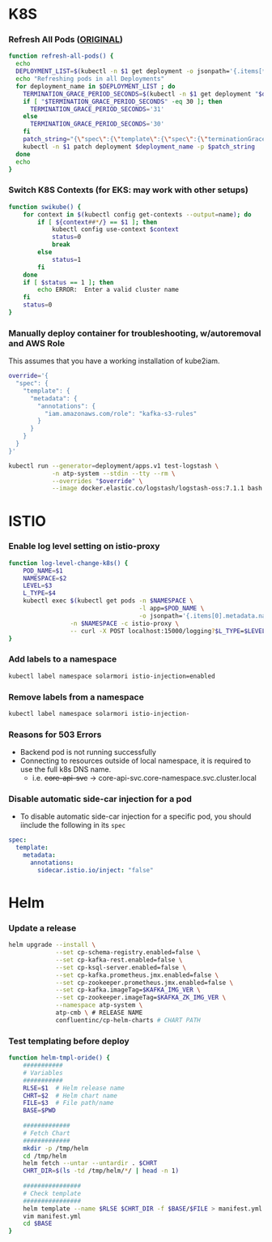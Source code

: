 # K8S

### Refresh All Pods ([ORIGINAL](https://gist.github.com/jmound/ff6fa539385d1a057c82fa9fa739492e))
```bash
function refresh-all-pods() {
  echo
  DEPLOYMENT_LIST=$(kubectl -n $1 get deployment -o jsonpath='{.items[*].metadata.name}')
  echo "Refreshing pods in all Deployments"
  for deployment_name in $DEPLOYMENT_LIST ; do
    TERMINATION_GRACE_PERIOD_SECONDS=$(kubectl -n $1 get deployment "$deployment_name" -o jsonpath='{.spec.template.spec.terminationGracePeriodSeconds}')
    if [ "$TERMINATION_GRACE_PERIOD_SECONDS" -eq 30 ]; then
      TERMINATION_GRACE_PERIOD_SECONDS='31'
    else
      TERMINATION_GRACE_PERIOD_SECONDS='30'
    fi
    patch_string="{\"spec\":{\"template\":{\"spec\":{\"terminationGracePeriodSeconds\":$TERMINATION_GRACE_PERIOD_SECONDS}}}}"
    kubectl -n $1 patch deployment $deployment_name -p $patch_string
  done
  echo
}
```

### Switch K8S Contexts (for EKS: may work with other setups)
```bash
function swikube() {
    for context in $(kubectl config get-contexts --output=name); do 
        if [ ${context##*/} == $1 ]; then
            kubectl config use-context $context
            status=0
            break
        else
            status=1
        fi
    done
    if [ $status == 1 ]; then
        echo ERROR:  Enter a valid cluster name
    fi
    status=0
}
```
### Manually deploy container for troubleshooting, w/autoremoval and AWS Role

This assumes that you have a working installation of kube2iam.

```bash
override='{
  "spec": {
    "template": {
      "metadata": {
        "annotations": {
          "iam.amazonaws.com/role": "kafka-s3-rules"
        }
      }
    }
  }
}'

kubectl run --generator=deployment/apps.v1 test-logstash \
            -n atp-system --stdin --tty --rm \
            --overrides "$override" \
            --image docker.elastic.co/logstash/logstash-oss:7.1.1 bash
```

# ISTIO

### Enable log level setting on istio-proxy
```bash
function log-level-change-k8s() {
    POD_NAME=$1
    NAMESPACE=$2
    LEVEL=$3
    L_TYPE=$4
    kubectl exec $(kubectl get pods -n $NAMESPACE \
                                    -l app=$POD_NAME \
                                    -o jsonpath='{.items[0].metadata.name}') \
                 -n $NAMESPACE -c istio-proxy \
                 -- curl -X POST localhost:15000/logging?$L_TYPE=$LEVEL -s
}
```

### Add labels to a namespace
```bash
kubectl label namespace solarmori istio-injection=enabled
```

### Remove labels from a namespace
```bash
kubectl label namespace solarmori istio-injection-
```

### Reasons for 503 Errors

* Backend pod is not running successfully
* Connecting to resources outside of local namespace, it is required to use the full k8s DNS name.
    * i.e. ~~core-api-svc~~ -> core-api-svc.core-namespace.svc.cluster.local

### Disable automatic side-car injection for a pod

* To disable automatic side-car injection for a specific pod, you should iinclude the following in its `spec`

```yaml
spec:
  template:
    metadata:
      annotations:
        sidecar.istio.io/inject: "false"
```

# Helm

### Update a release

```bash
helm upgrade --install \
             --set cp-schema-registry.enabled=false \
             --set cp-kafka-rest.enabled=false \
             --set cp-ksql-server.enabled=false \
             --set cp-kafka.prometheus.jmx.enabled=false \
             --set cp-zookeeper.prometheus.jmx.enabled=false \
             --set cp-kafka.imageTag=$KAFKA_IMG_VER \
             --set cp-zookeeper.imageTag=$KAFKA_ZK_IMG_VER \
             --namespace atp-system \
             atp-cmb \ # RELEASE NAME
             confluentinc/cp-helm-charts # CHART PATH
```

### Test templating before deploy

```bash
function helm-tmpl-oride() {
    ###########
    # Variables
    ###########
    RLSE=$1  # Helm release name
    CHRT=$2  # Helm chart name
    FILE=$3  # File path/name
    BASE=$PWD
    
    #############
    # Fetch Chart
    #############
    mkdir -p /tmp/helm
    cd /tmp/helm
    helm fetch --untar --untardir . $CHRT
    CHRT_DIR=$(ls -td /tmp/helm/*/ | head -n 1)
    
    ################
    # Check template
    ################
    helm template --name $RLSE $CHRT_DIR -f $BASE/$FILE > manifest.yml
    vim manifest.yml
    cd $BASE
}
```

